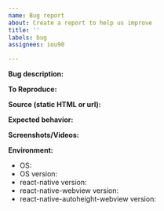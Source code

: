```yaml
---
name: Bug report
about: Create a report to help us improve
title: ''
labels: bug
assignees: iou90

---
```


**Bug description:**

**To Reproduce:**

**Source (static HTML or url):**

**Expected behavior:**

**Screenshots/Videos:**

**Environment:**
 - OS:
 - OS version:
 - react-native version:
 - react-native-webview version:
 - react-native-autoheight-webview version:
